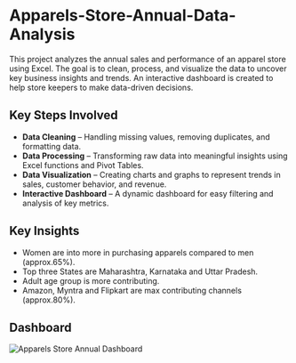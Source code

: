 # Apparels-Store-Annual-Data-Analysis
This project analyzes the annual sales and performance of an apparel store using Excel. The goal is to clean, process, and visualize the data to uncover key business insights and trends. An interactive dashboard is created to help store keepers to make data-driven decisions.
## Key Steps Involved
- **Data Cleaning** – Handling missing values, removing duplicates, and formatting data.
- **Data Processing** – Transforming raw data into meaningful insights using Excel functions and Pivot Tables.
- **Data Visualization** – Creating charts and graphs to represent trends in sales, customer behavior, and revenue.
- **Interactive Dashboard** – A dynamic dashboard for easy filtering and analysis of key metrics.
## Key Insights
-	Women are into more in purchasing apparels compared to men (approx.65%).
-	Top three States are Maharashtra, Karnataka and Uttar Pradesh.
-	Adult age group is more contributing.
-	Amazon, Myntra and Flipkart are max contributing channels (approx.80%).
## Dashboard
![Apparels Store Annual Dashboard](https://github.com/user-attachments/assets/385084dc-aad6-4d11-b853-52ff4c6c6217)

